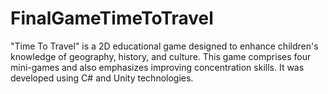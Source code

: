 # FinalGameTimeToTravel
"Time To Travel" is a 2D educational game designed to enhance children's knowledge of geography, history, and culture. This game comprises four mini-games and also emphasizes improving concentration skills. It was developed using C# and Unity technologies.
